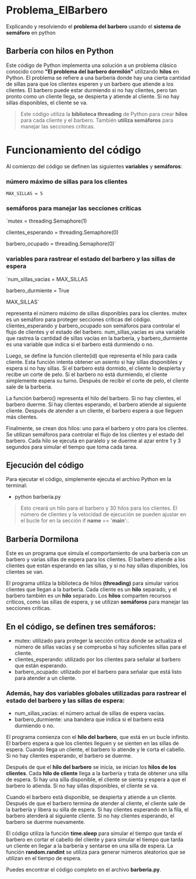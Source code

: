 # Problema_ElBarbero
Explicando y resolviendo el **problema del barbero** usando el **sistema de semáforo** en python

## Barbería con hilos en Python
Este código de Python implementa una solución a un problema clásico conocido como **"El problema del barbero dormilón"** utilizando **hilos** en Python. El problema se refiere a una barbería donde hay una cierta cantidad de sillas para que los clientes esperen y un barbero que atiende a los clientes. El barbero puede estar durmiendo si no hay clientes, pero tan pronto como un cliente llega, se despierta y atiende al cliente. Si no hay sillas disponibles, el cliente se va.

> Este código utiliza la **biblioteca threading** de Python para crear **hilos** para cada cliente y el barbero. También **utiliza semáforos** para manejar las secciones críticas.

# Funcionamiento del código
Al comienzo del código se definen las siguientes **variables** y **semáforos**:

### número máximo de sillas para los clientes
`MAX_SILLAS = 5`  


### semáforos para manejar las secciones críticas
`mutex = threading.Semaphore(1)  

clientes_esperando = threading.Semaphore(0)  

barbero_ocupado = threading.Semaphore(0)`  


### variables para rastrear el estado del barbero y las sillas de espera
`num_sillas_vacias = MAX_SILLAS  

barbero_durmiente = True  

MAX_SILLAS`  


representa el número máximo de sillas disponibles para los clientes. mutex es un semáforo para proteger secciones críticas del código. clientes_esperando y barbero_ocupado son semáforos para controlar el flujo de clientes y el estado del barbero. num_sillas_vacias es una variable que rastrea la cantidad de sillas vacías en la barbería, y barbero_durmiente es una variable que indica si el barbero está durmiendo o no.

Luego, se define la función cliente(id) que representa el hilo para cada cliente. Esta función intenta obtener un asiento si hay sillas disponibles y espera si no hay sillas. Si el barbero está dormido, el cliente lo despierta y recibe un corte de pelo. Si el barbero no está durmiendo, el cliente simplemente espera su turno. Después de recibir el corte de pelo, el cliente sale de la barbería.

La función barbero() representa el hilo del barbero. Si no hay clientes, el barbero duerme. Si hay clientes esperando, el barbero atiende al siguiente cliente. Después de atender a un cliente, el barbero espera a que lleguen más clientes.

Finalmente, se crean dos hilos: uno para el barbero y otro para los clientes. Se utilizan semáforos para controlar el flujo de los clientes y el estado del barbero. Cada hilo se ejecuta en paralelo y se duerme al azar entre 1 y 3 segundos para simular el tiempo que toma cada tarea.

## Ejecución del código
Para ejecutar el código, simplemente ejecuta el archivo Python en la terminal:

- python barberia.py

> Esto creará un hilo para el barbero y 30 hilos para los clientes. El número de clientes y la velocidad de ejecución se pueden ajustar en el bucle for en la sección if __name__ == '__main__':.

## Barbería Dormilona
Este es un programa que simula el comportamiento de una barbería con un barbero y varias sillas de espera para los clientes. El barbero atiende a los clientes que están esperando en las sillas, y si no hay sillas disponibles, los clientes se van.

El programa utiliza la biblioteca de hilos **(threading)** para simular varios clientes que llegan a la barbería. Cada cliente es un **hilo** separado, y el barbero también es un **hilo** separado. Los **hilos** comparten recursos críticos, como las sillas de espera, y se utilizan **semáforos** para manejar las secciones críticas.

## En el código, se definen tres semáforos:

- mutex: utilizado para proteger la sección crítica donde se actualiza el número de sillas vacías y se comprueba si hay suficientes sillas para el cliente.
- clientes_esperando: utilizado por los clientes para señalar al barbero que están esperando.
- barbero_ocupado: utilizado por el barbero para señalar que está listo para atender a un cliente.


### Además, hay dos variables globales utilizadas para rastrear el estado del barbero y las sillas de espera:

- num_sillas_vacias: el número actual de sillas de espera vacías.
- barbero_durmiente: una bandera que indica si el barbero está durmiendo o no.  

El programa comienza con el **hilo del barbero**, que está en un bucle infinito. El barbero espera a que los clientes lleguen y se sienten en las sillas de espera. Cuando llega un cliente, el barbero lo atiende y le corta el cabello. Si no hay clientes esperando, el barbero se duerme.

Después de que el **hilo del barbero** se inicia, se inician los **hilos de los clientes**. Cada **hilo de cliente** llega a la barbería y trata de obtener una silla de espera. Si hay una silla disponible, el cliente se sienta y espera a que el barbero lo atienda. Si no hay sillas disponibles, el cliente se va.

Cuando el barbero está disponible, se despierta y atiende a un cliente. Después de que el barbero termina de atender al cliente, el cliente sale de la barbería y libera su silla de espera. Si hay clientes esperando en la fila, el barbero atenderá al siguiente cliente. Si no hay clientes esperando, el barbero se duerme nuevamente.

El código utiliza la función **time.sleep** para simular el tiempo que tarda el barbero en cortar el cabello del cliente y para simular el tiempo que tarda un cliente en llegar a la barbería y sentarse en una silla de espera. La función **random.randint** se utiliza para generar números aleatorios que se utilizan en el tiempo de espera.

Puedes encontrar el código completo en el archivo **barberia.py**.
